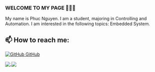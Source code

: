 ### WELCOME TO MY PAGE 👋👋👋
My name is Phuc Nguyen. I am a student, majoring in Controlling and Automation. I am interested in the following topics: Embedded System.<br>
## 📫 How to reach me: 

[![GitHub](https://i.stack.imgur.com/tskMh.png) GitHub](https://github.com/calvinnguyen09012002) 


<a href="https://github.com/calvinnguyen09012002/STM32F407_DC_MOTOR">
  <!-- Change the `github-readme-stats.anuraghazra1.vercel.app` to `github-readme-stats.vercel.app`  -->
  <img align="center" src="https://github-readme-stats.anuraghazra1.vercel.app/api/pin/?username=uvipen&repo=QuickDraw&theme=radical" />
</a>    
<a href="https://github.com/uvipen/ASCII-generator/">
  <!-- Change the `github-readme-stats.anuraghazra1.vercel.app` to `github-readme-stats.vercel.app`  -->
  <img align="center" src="https://github-readme-stats.anuraghazra1.vercel.app/api/pin/?username=uvipen&repo=ASCII-generator&theme=merko" />
</a>



